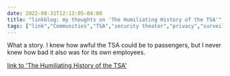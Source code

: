 ---date: 2022-08-31T12:13:05-04:00title: "linkblog: my thoughts on 'The Humiliating History of the TSA'"tags: ["link","Communities","TSA","security theater","privacy","surveillance","LGBTQ"]---What a story. I knew how awful the TSA could be to passengers, but I never knew how bad it also was for its own employees. [link to 'The Humiliating History of the TSA'](https://www.theverge.com/c/23311333/tsa-history-airport-security-theater-homeland)